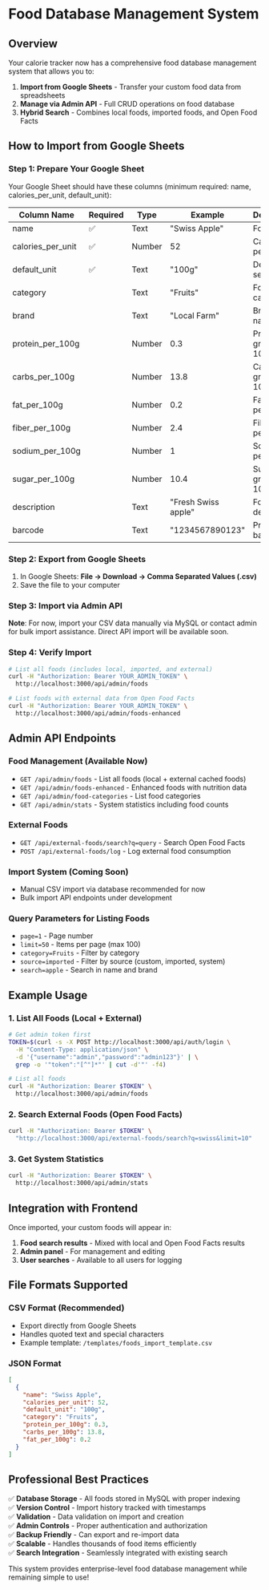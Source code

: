 # Food Database Management System

## Overview

Your calorie tracker now has a comprehensive food database management system that allows you to:

1. **Import from Google Sheets** - Transfer your custom food data from spreadsheets
2. **Manage via Admin API** - Full CRUD operations on food database
3. **Hybrid Search** - Combines local foods, imported foods, and Open Food Facts

## How to Import from Google Sheets

### Step 1: Prepare Your Google Sheet

Your Google Sheet should have these columns (minimum required: name, calories_per_unit, default_unit):

| Column Name | Required | Type | Example | Description |
|-------------|----------|------|---------|-------------|
| name | ✅ | Text | "Swiss Apple" | Food name |
| calories_per_unit | ✅ | Number | 52 | Calories per unit |
| default_unit | ✅ | Text | "100g" | Default serving unit |
| category | | Text | "Fruits" | Food category |
| brand | | Text | "Local Farm" | Brand name |
| protein_per_100g | | Number | 0.3 | Protein grams per 100g |
| carbs_per_100g | | Number | 13.8 | Carbs grams per 100g |
| fat_per_100g | | Number | 0.2 | Fat grams per 100g |
| fiber_per_100g | | Number | 2.4 | Fiber grams per 100g |
| sodium_per_100g | | Number | 1 | Sodium mg per 100g |
| sugar_per_100g | | Number | 10.4 | Sugar grams per 100g |
| description | | Text | "Fresh Swiss apple" | Food description |
| barcode | | Text | "1234567890123" | Product barcode |

### Step 2: Export from Google Sheets

1. In Google Sheets: **File → Download → Comma Separated Values (.csv)**
2. Save the file to your computer

### Step 3: Import via Admin API

**Note**: For now, import your CSV data manually via MySQL or contact admin for bulk import assistance. Direct API import will be available soon.

### Step 4: Verify Import

```bash
# List all foods (includes local, imported, and external)
curl -H "Authorization: Bearer YOUR_ADMIN_TOKEN" \
  http://localhost:3000/api/admin/foods

# List foods with external data from Open Food Facts
curl -H "Authorization: Bearer YOUR_ADMIN_TOKEN" \
  http://localhost:3000/api/admin/foods-enhanced
```

## Admin API Endpoints

### Food Management (Available Now)
- `GET /api/admin/foods` - List all foods (local + external cached foods)
- `GET /api/admin/foods-enhanced` - Enhanced foods with nutrition data
- `GET /api/admin/food-categories` - List food categories  
- `GET /api/admin/stats` - System statistics including food counts

### External Foods
- `GET /api/external-foods/search?q=query` - Search Open Food Facts
- `POST /api/external-foods/log` - Log external food consumption

### Import System (Coming Soon)
- Manual CSV import via database recommended for now
- Bulk import API endpoints under development

### Query Parameters for Listing Foods
- `page=1` - Page number
- `limit=50` - Items per page (max 100)
- `category=Fruits` - Filter by category
- `source=imported` - Filter by source (custom, imported, system)
- `search=apple` - Search in name and brand

## Example Usage

### 1. List All Foods (Local + External)
```bash
# Get admin token first
TOKEN=$(curl -s -X POST http://localhost:3000/api/auth/login \
  -H "Content-Type: application/json" \
  -d '{"username":"admin","password":"admin123"}' | \
  grep -o '"token":"[^"]*"' | cut -d'"' -f4)

# List all foods
curl -H "Authorization: Bearer $TOKEN" \
  http://localhost:3000/api/admin/foods
```

### 2. Search External Foods (Open Food Facts)
```bash
curl -H "Authorization: Bearer $TOKEN" \
  "http://localhost:3000/api/external-foods/search?q=swiss&limit=10"
```

### 3. Get System Statistics
```bash
curl -H "Authorization: Bearer $TOKEN" \
  http://localhost:3000/api/admin/stats
```

## Integration with Frontend

Once imported, your custom foods will appear in:
1. **Food search results** - Mixed with local and Open Food Facts results
2. **Admin panel** - For management and editing
3. **User searches** - Available to all users for logging

## File Formats Supported

### CSV Format (Recommended)
- Export directly from Google Sheets
- Handles quoted text and special characters
- Example template: `/templates/foods_import_template.csv`

### JSON Format
```json
[
  {
    "name": "Swiss Apple",
    "calories_per_unit": 52,
    "default_unit": "100g",
    "category": "Fruits",
    "protein_per_100g": 0.3,
    "carbs_per_100g": 13.8,
    "fat_per_100g": 0.2
  }
]
```

## Professional Best Practices

✅ **Database Storage** - All foods stored in MySQL with proper indexing  
✅ **Version Control** - Import history tracked with timestamps  
✅ **Validation** - Data validation on import and creation  
✅ **Admin Controls** - Proper authentication and authorization  
✅ **Backup Friendly** - Can export and re-import data  
✅ **Scalable** - Handles thousands of food items efficiently  
✅ **Search Integration** - Seamlessly integrated with existing search  

This system provides enterprise-level food database management while remaining simple to use!